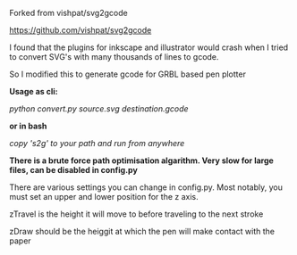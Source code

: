 Forked from vishpat/svg2gcode

https://github.com/vishpat/svg2gcode

I found that the plugins for inkscape and illustrator would crash when I tried to convert SVG's with many thousands of lines to gcode. 

So I modified this to generate gcode for GRBL based pen plotter

**Usage as cli:**

_python convert.py source.svg destination.gcode_

**or in bash**

_copy 's2g' to your path and run from anywhere_

**There is a brute force path optimisation algarithm. Very slow for large files, can be disabled in config.py**

There are various settings you can change in config.py. Most notably, you must set an upper and lower position for the z axis.

zTravel is the height it will move to before traveling to the next stroke

zDraw should be the heiggit at which the pen will make contact with the paper